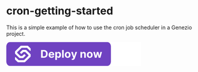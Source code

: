 # cron-getting-started

This is a simple example of how to use the cron job scheduler in a Genezio project.

[![Deploy to Genezio](https://raw.githubusercontent.com/Genez-io/graphics/main/svg/deploy-button.svg)](https://app.genez.io/start/deploy?repository=https://github.com/Genez-io/cron-getting-started)
